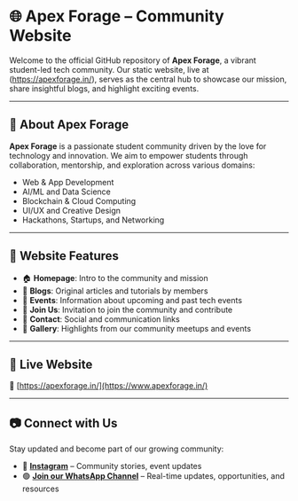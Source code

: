 # 🌐 Apex Forage – Community Website

Welcome to the official GitHub repository of **Apex Forage**, a vibrant student-led tech community. Our static website, live at (https://apexforage.in/), serves as the central hub to showcase our mission, share insightful blogs, and highlight exciting events.

---

## 📖 About Apex Forage

**Apex Forage** is a passionate student community driven by the love for technology and innovation. We aim to empower students through collaboration, mentorship, and exploration across various domains:

- Web & App Development
- AI/ML and Data Science
- Blockchain & Cloud Computing
- UI/UX and Creative Design
- Hackathons, Startups, and Networking

---

## 🧾 Website Features

- 🏠 **Homepage**: Intro to the community and mission
- 📝 **Blogs**: Original articles and tutorials by members
- 📅 **Events**: Information about upcoming and past tech events
- 🙌 **Join Us**: Invitation to join the community and contribute
- 💬 **Contact**: Social and communication links
- 📸 **Gallery**: Highlights from our community meetups and events

---


## 🚀 Live Website

🔗 [https://apexforage.in/](https://www.apexforage.in/)

---

## 📷 Connect with Us

Stay updated and become part of our growing community:

- 📸 [**Instagram**](https://instagram.com/apexforage) – Community stories, event updates  
- 🟢 [**Join our WhatsApp Channel**](https://whatsapp.com/channel/0029Vb5bCwN1t90hxovw6329) – Real-time updates, opportunities, and resources


